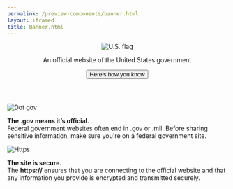 ```yaml
--- 
permalink: /preview-components/banner.html
layout: iframed 
title: Banner.html
---
```

<div class="banner">
    <div class="accordion">
        <header class="banner-header">
            <div class="grid banner-inner">
                <img src="../../dist/img/favicons/favicon-57.png" alt="U.S. flag">
                <p>An official website of the United States government</p>
                <button class="accordion-button banner-button" aria-expanded="false" aria-controls="gov-banner">
                    <span class="banner-button-text">Here's how you know</span>
                </button>
            </div>
        </header>
        <div class="banner-content grid accordion-content" id="gov-banner">
            <div class="banner-guidance-gov width-one-half">
                <img class="banner-icon media_block-img" src="../../dist/img/icon-dot-gov.svg"
                    alt="Dot gov">
                <div class="media_block-body">
                    <p>
                        <strong>The .gov means it’s official.</strong>
                        <br> Federal government websites often end in .gov or
                        .mil. Before sharing sensitive information, make sure
                        you're on a federal government site.
                    </p>
                </div>
            </div>
            <div class="banner-guidance-ssl width-one-half">
                <img class="banner-icon media_block-img" src="../../dist/img/icon-https.svg"
                    alt="Https">
                <div class="media_block-body">
                    <p>
                        <strong>The site is secure.</strong>
                        <br> The <strong>https://</strong> ensures that you
                        are connecting to the official website and that any
                        information you provide is encrypted and transmitted
                        securely.
                    </p>
                </div>
            </div>
        </div>
    </div>
</div>